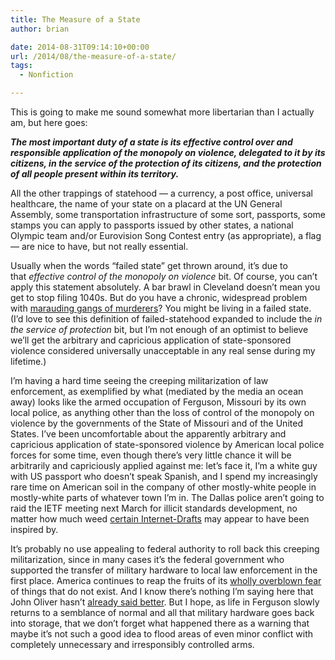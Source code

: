 ```yaml
---
title: The Measure of a State
author: brian

date: 2014-08-31T09:14:10+00:00
url: /2014/08/the-measure-of-a-state/
tags:
  - Nonfiction

---
```

This is going to make me sound somewhat more libertarian than I actually am, but here goes:

_**The most important duty of a state is its effective control over and responsible application of the monopoly on violence, delegated to it by its citizens, in the service of the protection of its citizens, and the protection of all people present within its territory.**_

All the other trappings of statehood — a currency, a post office, universal healthcare, the name of your state on a placard at the UN General Assembly, some transportation infrastructure of some sort, passports, some stamps you can apply to passports issued by other states, a national Olympic team and/or Eurovision Song Contest entry (as appropriate), a flag — are nice to have, but not really essential.<!--more-->

Usually when the words &#8220;failed state&#8221; get thrown around, it&#8217;s due to that _effective control of the monopoly on violence_ bit. Of course, you can&#8217;t apply this statement absolutely. A bar brawl in Cleveland doesn&#8217;t mean you get to stop filing 1040s. But do you have a chronic, widespread problem with [marauding gangs of murderers][1]? You might be living in a failed state. (I&#8217;d love to see this definition of failed-statehood expanded to include the _in the service of protection_ bit, but I&#8217;m not enough of an optimist to believe we&#8217;ll get the arbitrary and capricious application of state-sponsored violence considered universally unacceptable in any real sense during my lifetime.)

I&#8217;m having a hard time seeing the creeping militarization of law enforcement, as exemplified by what (mediated by the media an ocean away) looks like the armed occupation of Ferguson, Missouri by its own local police, as anything other than the loss of control of the monopoly on violence by the governments of the State of Missouri and of the United States. I&#8217;ve been uncomfortable about the apparently arbitrary and capricious application of state-sponsored violence by American local police forces for some time, even though there&#8217;s very little chance it will be arbitrarily and capriciously applied against me: let&#8217;s face it, I&#8217;m a white guy with US passport who doesn&#8217;t speak Spanish, and I spend my increasingly rare time on American soil in the company of other mostly-white people in mostly-white parts of whatever town I&#8217;m in. The Dallas police aren&#8217;t going to raid the IETF meeting next March for illicit standards development, no matter how much weed [certain Internet-Drafts][2] may appear to have been inspired by.

It&#8217;s probably no use appealing to federal authority to roll back this creeping militarization, since in many cases it&#8217;s the federal government who supported the transfer of military hardware to local law enforcement in the first place. America continues to reap the fruits of its [wholly overblown fear][3] of things that do not exist. And I know there&#8217;s nothing I&#8217;m saying here that John Oliver hasn&#8217;t [already said better][4]. But I hope, as life in Ferguson slowly returns to a semblance of normal and all that military hardware goes back into storage, that we don&#8217;t forget what happened there as a warning that maybe it&#8217;s not such a good idea to flood areas of even minor conflict with completely unnecessary and irresponsibly controlled arms.

 [1]: http://en.wikipedia.org/wiki/Islamic_State_of_Iraq_and_the_Levant
 [2]: http://www.ietf.org/archive/id/draft-trammell-ipfix-set9hack-00.txt
 [3]: https://trammell.ch/2011/09/ten-years-on
 [4]: https://www.youtube.com/watch?v=KUdHIatS36A